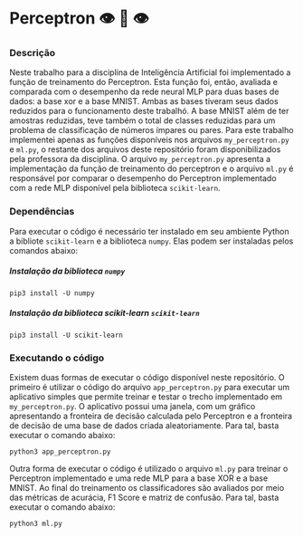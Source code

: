 # Perceptron :eye: :lips: :eye:
### Descrição
Neste trabalho para a disciplina de Inteligência Artificial foi implementado a função de treinamento do Perceptron. Esta função foi, então, avaliada e comparada com o desempenho da rede neural MLP para duas bases de dados: a base xor e a base MNIST. Ambas as bases tiveram seus dados reduzidos para o funcionamento deste trabalhó. A base MNIST além de ter amostras reduzidas, teve também o total de classes reduzidas para um problema de classificação de números ímpares ou pares. Para este trabalho implementei apenas as funções disponíveis nos arquivos `my_perceptron.py` e `ml.py`, o restante dos arquivos deste repositório foram disponibilizados pela professora da disciplina. O arquivo  `my_perceptron.py` apresenta a implementação da função de treinamento do perceptron e o arquivo `ml.py` é responsável por comparar o desempenho do Perceptron implementado com a rede MLP disponível pela biblioteca `scikit-learn`. 

### Dependências
Para executar o código é necessário ter instalado em seu ambiente Python a bibliote `scikit-learn` e a biblioteca `numpy`. Elas podem ser instaladas pelos comandos abaixo:

##### Instalação da biblioteca `numpy`
```
pip3 install -U numpy
```
##### Instalação da biblioteca scikit-learn `scikit-learn`
```
pip3 install -U scikit-learn
```

### Executando o código 
Existem duas formas de executar o código disponível neste repositório. O primeiro é utilizar o código do arquivo `app_perceptron.py` para executar um aplicativo simples que permite treinar e testar o trecho implementado em `my_perceptron.py`. O aplicativo possui uma janela, com um gráfico apresentando a fronteira de decisão calculada pelo Perceptron e a fronteira de decisão de uma base de dados criada aleatoriamente. Para tal, basta executar o comando abaixo:

```
python3 app_perceptron.py
```

Outra forma de executar o código é utilizado o arquivo `ml.py` para treinar o Perceptron implementado e uma rede MLP para a base XOR e a base MNIST. Ao final do treinamento os classificadores são avaliados por meio das métricas de acurácia, F1 Score e matriz de confusão. Para tal, basta executar o comando abaixo:

```
python3 ml.py
```
